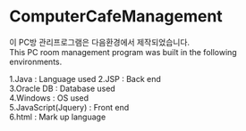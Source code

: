 # ComputerCafeManagement

이 PC방 관리프로그램은 다음환경에서 제작되었습니다.  
This PC room management program was built in the following environments.

1.Java : Language used
2.JSP : Back end  
3.Oracle DB : Database used  
4.Windows : OS used  
5.JavaScript(Jquery) : Front end  
6.html : Mark up language  
